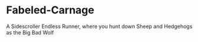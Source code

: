 # Fabeled-Carnage
A Sidescroller Endless Runner, where you hunt down Sheep and Hedgehogs as the Big Bad Wolf
